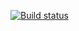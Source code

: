[![Build status](https://ci.appveyor.com/api/projects/status/mnxcln9yck9mot7o?svg=true)](https://ci.appveyor.com/project/Sirotina/selenide)